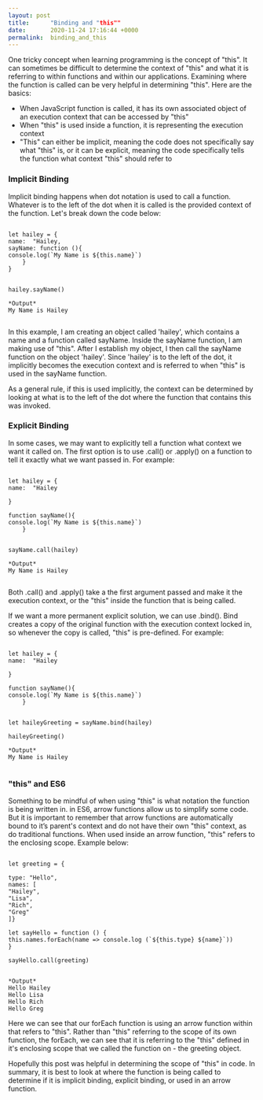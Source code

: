 ```yaml
---
layout: post
title:      "Binding and "this""
date:       2020-11-24 17:16:44 +0000
permalink:  binding_and_this
---
```



One tricky concept when learning programming is the concept of "this". It can sometimes be difficult to determine the context of "this" and what it is referring to within functions and within our applications. Examining where the function is called can be very helpful in determining "this". Here are the basics:

* When JavaScript function is called, it has its own associated object of an execution context that can be accessed by "this"
* When "this" is used inside a function, it is representing the execution context
* "This" can either be implicit, meaning the code does not specifically say what "this" is, or it can be explicit, meaning the code specifically tells the function what context "this" should refer to


### Implicit Binding
Implicit binding happens when dot notation is used to call a function. Whatever is to the left of the dot when it is called is the  provided context of the function. Let's break down the code below:

```

let hailey = {
name:  "Hailey,
sayName: function (){
console.log(`My Name is ${this.name}`)
    }
}


hailey.sayName()

*Output*
My Name is Hailey


```

In this example, I am creating an object called 'hailey', which contains a name and a function called sayName. Inside the sayName function, I am making use of "this". After I establish my object, I then call the sayName function on the object 'hailey'. Since 'hailey' is to the left of the dot, it implicitly becomes the execution context and is referred to when "this" is used in the sayName function. 

As a general rule, if this is used implicitly, the context can be determined by looking at what is to the left of the dot where the function that contains this was invoked. 

### Explicit Binding
In some cases, we may want to explicitly tell a function what context we want it called on. The first option is to use .call() or .apply() on a function to tell it exactly what we want passed in. For example:


```

let hailey = {
name:  "Hailey

}

function sayName(){
console.log(`My Name is ${this.name}`)
    }


sayName.call(hailey)

*Output*
My Name is Hailey


```

Both .call() and .apply() take a the first argument passed and make it the execution context, or the "this" inside the function that is being called. 

If we want a more permanent explicit solution, we can use .bind(). Bind creates a copy of the original function with the execution context locked in, so whenever the copy is called, "this" is pre-defined. For example:

```

let hailey = {
name:  "Hailey

}

function sayName(){
console.log(`My Name is ${this.name}`)
    }


let haileyGreeting = sayName.bind(hailey)

haileyGreeting()

*Output*
My Name is Hailey


```


### "this" and ES6
Something to be mindful of when using "this" is what notation the function is being written in. in ES6, arrow functions allow us to simplify some code. But it is important to remember that arrow functions are automatically bound to it’s parent's context and do not have their own "this" context, as do traditional functions. When used inside an arrow function, "this" refers to the enclosing scope.  Example below:

```

let greeting = {

type: "Hello",
names: [
"Hailey",
"Lisa",
"Rich",
"Greg" 
]}

let sayHello = function () {
this.names.forEach(name => console.log (`${this.type} ${name}`))
}

sayHello.call(greeting)


*Output*
Hello Hailey
Hello Lisa
Hello Rich
Hello Greg

```

Here we can see that our forEach function is using an arrow function within that refers to "this". Rather than "this" referring to the scope of its own function, the forEach, we can see that it is referring to the "this" defined in it's enclosing scope that we called the function on - the greeting object. 



Hopefully this post was helpful in determining the scope of "this" in code. In summary, it is best to look at where the function is being called to determine if it is implicit binding, explicit binding, or used in an arrow function. 


